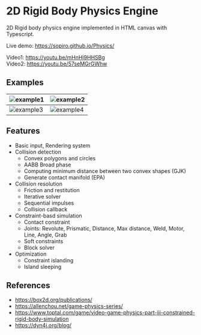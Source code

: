 # 2D Rigid Body Physics Engine

2D Rigid body physics engine implemented in HTML canvas with Typescript.

Live demo: https://sopiro.github.io/Physics/  

Video1: https://youtu.be/mHnHj9HHSBg  
Video2: https://youtu.be/57seMGrGWhw

## Examples
|![example1](.github/Animation1.gif)|![example2](.github/Animation2.gif)|
|--|--|
|![example3](.github/Animation3.gif)|![example4](.github/Animation4.gif)|

## Features
- Basic input, Rendering system
- Collision detection
  - Convex polygons and circles
  - AABB Broad phase
  - Computing minimum distance between two convex shapes (GJK)
  - Generate contact manifold (EPA)
- Collision resolution 
  - Friction and restitution
  - Iterative solver
  - Sequential impulses  
  - Collision callback  
- Constraint-basd simulation
  - Contact constraint
  - Joints: Revolute, Prismatic, Distance, Max distance, Weld, Motor, Line, Angle, Grab
  - Soft constraints
  - Block solver
- Optimization
  - Constraint islanding
  - Island sleeping


## References
- https://box2d.org/publications/
- https://allenchou.net/game-physics-series/
- https://www.toptal.com/game/video-game-physics-part-iii-constrained-rigid-body-simulation
- https://dyn4j.org/blog/

